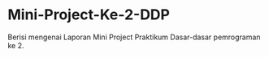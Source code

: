 # Mini-Project-Ke-2-DDP
Berisi mengenai Laporan Mini Project Praktikum Dasar-dasar pemrograman ke 2. 
